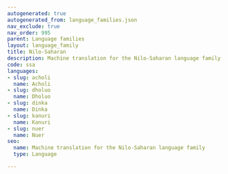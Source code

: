 ```yaml
---
autogenerated: true
autogenerated_from: language_families.json
nav_exclude: true
nav_order: 995
parent: Language families
layout: language_family
title: Nilo-Saharan
description: Machine translation for the Nilo-Saharan language family
code: ssa
languages:
- slug: acholi
  name: Acholi
- slug: dholuo
  name: Dholuo
- slug: dinka
  name: Dinka
- slug: kanuri
  name: Kanuri
- slug: nuer
  name: Nuer
seo:
  name: Machine translation for the Nilo-Saharan language family
  type: Language

---
```


